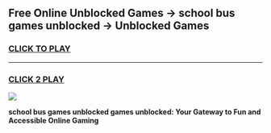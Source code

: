 
## Free Online Unblocked Games → school bus games unblocked → Unblocked Games
<h3>
<a href="https://premium.freeplayer.one?title=school_bus_games_unblocked&ref=21F">CLICK TO PLAY</a></h3>
<hr>

<h3>
<a href="https://premium.freeplayer.one?title=school_bus_games_unblocked&ref=21F">CLICK 2 PLAY</a>
  
</h3>

<a href="https://premium.freeplayer.one?title=school_bus_games_unblocked&ref=21F/"><img src="https://clearcache.store/games.png"></a>


**school bus games unblocked games unblocked: Your Gateway to Fun and Accessible Online Gaming**
